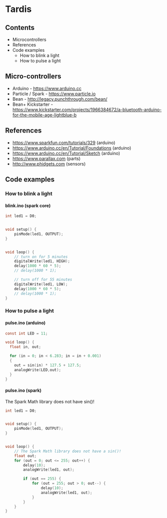 # Tardis


## Contents

- Microcontrollers
- References
- Code examples
  - How to blink a light
  - How to pulse a light




## Micro-controllers

- Arduino - https://www.arduino.cc
- Particle / Spark - https://www.particle.io
- Bean - http://legacy.punchthrough.com/bean/
- Bean+ Kickstarter - https://www.kickstarter.com/projects/1966384672/a-bluetooth-arduino-for-the-mobile-age-lightblue-b


## References

- https://www.sparkfun.com/tutorials/329 (arduino)
- https://www.arduino.cc/en/Tutorial/Foundations (arduino)
- https://www.arduino.cc/en/Tutorial/Sketch (arduino)
- https://www.parallax.com (parts)
- http://www.phidgets.com (sensors)



## Code examples
### How to blink a light
#### blink.ino (spark core)

```c
int led1 = D0;


void setup() {
    pinMode(led1, OUTPUT);
}


void loop() {
    // turn on for 5 minutes
    digitalWrite(led1, HIGH);
    delay(1000 * 60 * 5);
    // delay(1000 * 1);

    // turn off for 55 minutes
    digitalWrite(led1, LOW);
    delay(1000 * 60 * 5);
    // delay(1000 * 1);
}
```



### How to pulse a light
#### pulse.ino (arduino)

```c
const int LED = 11;

void loop() {
  float in, out;

  for (in = 0; in < 6.283; in = in + 0.001)
  {
    out = sin(in) * 127.5 + 127.5;
    analogWrite(LED,out);
  }
}
```

#### pulse.ino (spark)
The Spark Math library does not have sin()!

```c
int led1 = D0;


void setup() {
    pinMode(led1, OUTPUT);
}


void loop() {
    // The Spark Math library does not have a sin()!
    float out;
    for (out = 0; out <= 255; out++) {
        delay(10);
        analogWrite(led1, out);

        if (out == 255) {
            for (out = 255; out > 0; out--) {
                delay(10);
                analogWrite(led1, out);
            }
        }
    }
}
```

